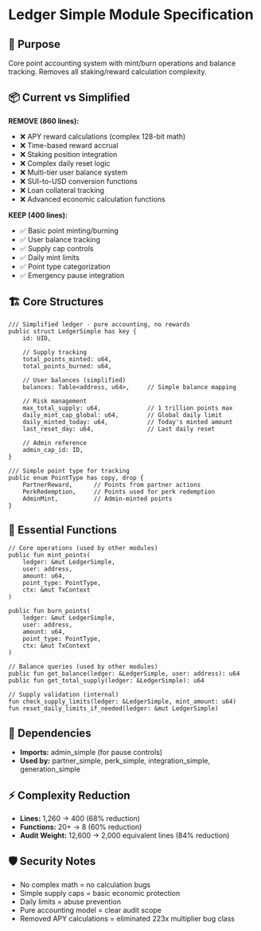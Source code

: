 # Ledger Simple Module Specification

## 🎯 Purpose
Core point accounting system with mint/burn operations and balance tracking. Removes all staking/reward calculation complexity.

## 📦 Current vs Simplified

**REMOVE (860 lines):**
- ❌ APY reward calculations (complex 128-bit math)
- ❌ Time-based reward accrual
- ❌ Staking position integration
- ❌ Complex daily reset logic
- ❌ Multi-tier user balance system
- ❌ SUI-to-USD conversion functions
- ❌ Loan collateral tracking
- ❌ Advanced economic calculation functions

**KEEP (400 lines):**
- ✅ Basic point minting/burning
- ✅ User balance tracking
- ✅ Supply cap controls
- ✅ Daily mint limits
- ✅ Point type categorization
- ✅ Emergency pause integration

## 🏗️ Core Structures

```move
/// Simplified ledger - pure accounting, no rewards
public struct LedgerSimple has key {
    id: UID,
    
    // Supply tracking
    total_points_minted: u64,
    total_points_burned: u64,
    
    // User balances (simplified)
    balances: Table<address, u64>,     // Simple balance mapping
    
    // Risk management
    max_total_supply: u64,             // 1 trillion points max
    daily_mint_cap_global: u64,        // Global daily limit
    daily_minted_today: u64,           // Today's minted amount
    last_reset_day: u64,               // Last daily reset
    
    // Admin reference
    admin_cap_id: ID,
}

/// Simple point type for tracking
public enum PointType has copy, drop {
    PartnerReward,      // Points from partner actions
    PerkRedemption,     // Points used for perk redemption  
    AdminMint,          // Admin-minted points
}
```

## 🔧 Essential Functions

```move
// Core operations (used by other modules)
public fun mint_points(
    ledger: &mut LedgerSimple,
    user: address, 
    amount: u64,
    point_type: PointType,
    ctx: &mut TxContext
)

public fun burn_points(
    ledger: &mut LedgerSimple,
    user: address,
    amount: u64,
    point_type: PointType,
    ctx: &mut TxContext  
)

// Balance queries (used by other modules)
public fun get_balance(ledger: &LedgerSimple, user: address): u64
public fun get_total_supply(ledger: &LedgerSimple): u64

// Supply validation (internal)
fun check_supply_limits(ledger: &LedgerSimple, mint_amount: u64)
fun reset_daily_limits_if_needed(ledger: &mut LedgerSimple)
```

## 🔗 Dependencies
- **Imports:** admin_simple (for pause controls)
- **Used by:** partner_simple, perk_simple, integration_simple, generation_simple

## ⚡ Complexity Reduction
- **Lines:** 1,260 → 400 (68% reduction)
- **Functions:** 20+ → 8 (60% reduction)
- **Audit Weight:** 12,600 → 2,000 equivalent lines (84% reduction)

## 🛡️ Security Notes
- No complex math = no calculation bugs
- Simple supply caps = basic economic protection  
- Daily limits = abuse prevention
- Pure accounting model = clear audit scope
- Removed APY calculations = eliminated 223x multiplier bug class
